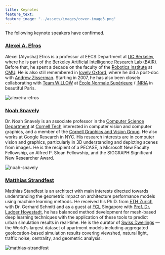 ```yaml
---
title: Keynotes
feature_text:
feature_image: "../assets/images/cover-image3.png"
---
```


The following keynote speakers have confirmed.

### [Alexei A. Efros](http://people.eecs.berkeley.edu/~efros/)

Alexei (Alyosha) Efros is a professor at EECS Department at [UC Berkeley](http://www.berkeley.edu/), where he is part of the [Berkeley Artificial Intelligence Research Lab (BAIR)](http://bair.berkeley.edu/). Before that, he spent a decade on the faculty of the [Robotics Institute](http://www.ri.cmu.edu/) at [CMU](http://www.cmu.edu/). He is also still remembered in [lovely Oxford](http://www.robots.ox.ac.uk/~vgg/people.html), where he did a post-doc with [Andrew Zisserman](http://www.robots.ox.ac.uk/~az). Starting in 2007, he has also been closely collaborating with [Team WILLOW](http://www.di.ens.fr/willow/) at [École Normale Supérieure](http://www.ens.fr/) / [INRIA](https://flic.kr/s/aHsju3GuLK) in beautiful Paris.

<div class="team-member">
      <img class="rounded-large" src="../assets/images/alexei-photo.png" alt="alexei-a-efros">
</div>

### [Noah Snavely](https://www.cs.cornell.edu/~snavely/)

Dr. Noah Snavely is an associate professor in the [Computer Science Department](http://www.cs.cornell.edu/) at [Cornell Tech](http://tech.cornell.edu/) interested in computer vision and computer graphics, and a member of the [Cornell Graphics and Vision Group](http://rgb.cs.cornell.edu/). He also works at Google Research in NYC. His research interests are in computer vision and graphics, particularly in 3D understanding and depicting scenes from images. He is the recipient of a PECASE, a Microsoft New Faculty Fellowship, an Alfred P. Sloan Fellowship, and the SIGGRAPH Significant New Researcher Award.

<div class="team-member">
      <img class="rounded-large" src="../assets/images/noah-photo.jpeg" alt="noah-snavely">
</div>

### [Matthias Strandfest](https://standfest.science/)

Matthias Standfest is an architect with main interests directed towards understanding the geometric impact on architecture performance models using machine learning methods. He received his Ph.D. from [ETH Zurich](https://ethz.ch/en.html) with Dr. Gerhard Schmitt and as a guest at [FCL](https://fcl.ethz.ch/) Singapore with [Prof. Dr. Ludger Hovestadt](https://ethz.ch/en/the-eth-zurich/organisation/who-is-who/arch/details.OTYyMTY=.TGlzdC8xOTA1LC0xMzE3NTA2NzE5.html), he has balanced method development for mesh-based deep learning techniques with the application of these tools to predict urban simulation results in real-time. He is the curator of [Swiss Dwellings](https://zenodo.org/record/7070952) — the World's largest dataset of apartment models including aggregated geolocation-based simulation results covering viewshed, natural light, traffic noise, centrality, and geometric analysis.

<div class="team-member">
      <img class="rounded-large" src="../assets/images/mathias-photo.jfif" alt="mathias-strandfest">
</div>